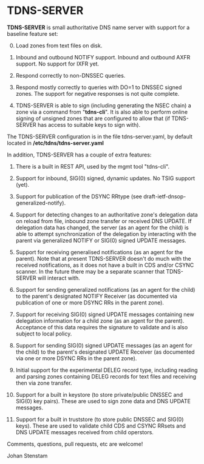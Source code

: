 # TDNS-SERVER

**TDNS-SERVER** is small authoritative DNS name server with support for a baseline
feature set:

0. Load zones from text files on disk.

1. Inbound and outbound NOTIFY support. Inbound and outbound
   AXFR support. No support for IXFR yet.

2. Respond correctly to non-DNSSEC queries.

3. Respond mostly correctly to queries with DO=1 to DNSSEC signed
   zones. The support for negative responses is not quite complete.

4. TDNS-SERVER is able to sign (including generating the NSEC chain) a zone 
   via a command from "**tdns-cli**". It is also able to perform online 
   signing of unsigned zones that are configured to allow that (if
   TDNS-SERVER has access to suitable keys to sign with).

The TDNS-SERVER configuration is in the file tdns-server.yaml, by default
located in **/etc/tdns/tdns-server.yaml**

In addition, TDNS-SERVER has a couple of extra features:

1. There is a built in REST API, used by the mgmt tool "tdns-cli".

2. Support for inbound, SIG(0) signed, dynamic updates.
   No TSIG support (yet).

3. Support for publication of the DSYNC RRtype (see 
   draft-ietf-dnsop-generalized-notify).

4. Support for detecting changes to an authoritative zone's delegation
   data on reload from file, inbound zone transfer or received DNS
   UPDATE.  If delegation data has changed, the server (as an agent for
   the child) is able to attempt synchronization of the delegation by
   interacting with the parent via generalized NOTIFY or SIG(0) signed
   UPDATE messages.

5. Support for receiving generalised notifications (as an agent for
   the parent). Note that at present TDNS-SERVER doesn't do much with the
   received notifications, as it does not have a built in CDS and/or
   CSYNC scanner. In the future there may be a separate scanner that
   TDNS-SERVER will interact with.

6. Support for sending generalized notifications (as an agent
   for the child) to the parent's designated NOTIFY Receiver (as 
   documented via publication of one or more DSYNC RRs in the
   parent zone).

7. Support for receiving SIG(0) signed UPDATE messages containing 
   new delegation information for a child zone (as an agent for
   the parent). Acceptance of this data requires the signature to
   validate and is also subject to local policy.

8. Support for sending SIG(0) signed UPDATE messages (as an agent
   for the child) to the parent's designated UPDATE Receiver (as 
   documented via one or more DSYNC RRs in the parent zone).

9. Initial support for the experimental DELEG record type, including
   reading and parsing zones containing DELEG records for text files
   and receiving then via zone transfer.

10. Support for a built in keystore (to store private/public DNSSEC
    and SIG(0) key pairs). These are used to sign zone data and DNS
    UPDATE messages.

11. Support for a built in truststore (to store public DNSSEC and 
    SIG(0) keys). These are used to validate child CDS and CSYNC
    RRsets and DNS UPDATE messages received from child operstors.

Comments, questions, pull requests, etc are welcome!

Johan Stenstam
